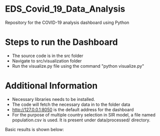 # EDS_Covid_19_Data_Analysis
Repository for the COVID-19 analysis dashboard using Python
# Steps to run the Dashboard
- The source code is in the src folder
- Navigate to src/visualization folder
- Run the visualize.py file using the command "python visualize.py"
# Additional Information
- Necessary libraries needs to be installed.
- The code will fetch the necessary data in to the folder data
- http://127.0.0.1:8050 is the default address for the dashboard
- For the purpose of multiple country selection in SIR model, a file named population.csv is used.
It is present under data/processed/ directory.

Basic results is shown below:


